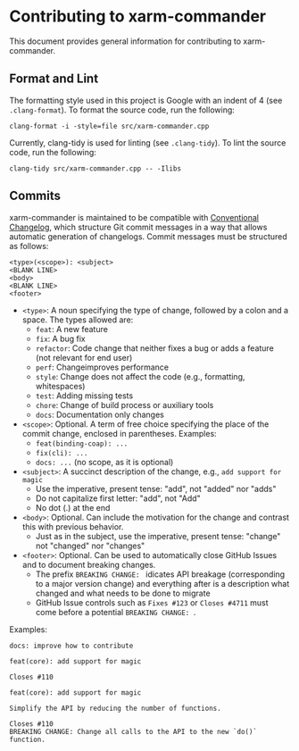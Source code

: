 # Contributing to xarm-commander

This document provides general information for contributing to xarm-commander.

## Format and Lint

The formatting style used in this project is Google with an indent of 4 (see `.clang-format`).
To format the source code, run the following:
```
clang-format -i -style=file src/xarm-commander.cpp
```

Currently, clang-tidy is used for linting (see `.clang-tidy`).
To lint the source code, run the following:
```
clang-tidy src/xarm-commander.cpp -- -Ilibs
```

## Commits

xarm-commander is maintained to be compatible with [Conventional Changelog](https://github.com/conventional-changelog/conventional-changelog), which structure Git commit messages in a way that allows automatic generation of changelogs.
Commit messages must be structured as follows:
```
<type>(<scope>): <subject>
<BLANK LINE>
<body>
<BLANK LINE>
<footer>
```

* `<type>`: A noun specifying the type of change, followed by a colon and a space. The types allowed are:
   * `feat`: A new feature
   * `fix`: A bug fix
   * `refactor`: Code change that neither fixes a bug or adds a feature (not relevant for end user)
   * `perf`: Changeimproves performance
   * `style`: Change does not affect the code (e.g., formatting, whitespaces)
   * `test`: Adding missing tests
   * `chore`: Change of build process or auxiliary tools
   * `docs`: Documentation only changes
* `<scope>`: Optional. A term of free choice specifying the place of the commit change, enclosed in parentheses. Examples:
   * `feat(binding-coap): ...`
   * `fix(cli): ...`
   * `docs: ...` (no scope, as it is optional)
* `<subject>`: A succinct description of the change, e.g., `add support for magic`
   * Use the imperative, present tense: "add", not "added" nor "adds"
   * Do not capitalize first letter: "add", not "Add"
   * No dot (.) at the end
* `<body>`: Optional. Can include the motivation for the change and contrast this with previous behavior.
   * Just as in the subject, use the imperative, present tense: "change" not "changed" nor "changes"
* `<footer>`: Optional. Can be used to automatically close GitHub Issues and to document breaking changes.
   * The prefix `BREAKING CHANGE: ` idicates API breakage (corresponding to a major version change) and everything after is a description what changed and what needs to be done to migrate
   * GitHub Issue controls such as `Fixes #123` or `Closes #4711` must come before a potential `BREAKING CHANGE: `.

Examples:
```
docs: improve how to contribute
```
```
feat(core): add support for magic

Closes #110
```
```
feat(core): add support for magic

Simplify the API by reducing the number of functions.

Closes #110
BREAKING CHANGE: Change all calls to the API to the new `do()` function.
```
